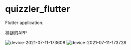 # quizzler_flutter

Flutter application.

猜謎的APP

![device-2021-07-11-173608](https://user-images.githubusercontent.com/44021177/125190332-1cf50900-e26f-11eb-8372-b7f4238317a3.png) ![device-2021-07-11-173728](https://user-images.githubusercontent.com/44021177/125190336-22eaea00-e26f-11eb-8ea4-f9ba5583ecec.png)






